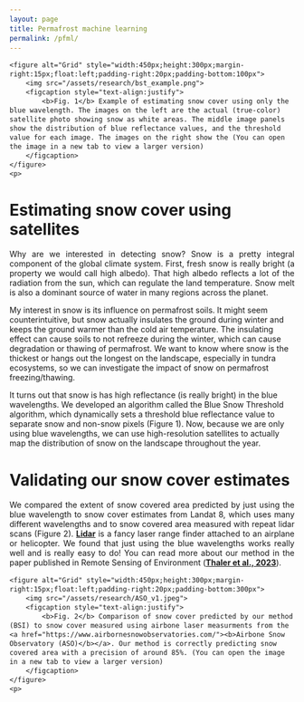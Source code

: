 ```yaml
---
layout: page
title: Permafrost machine learning
permalink: /pfml/
---
```

<html>
<head>
<style>
</style>
</head>
<body>

	<figure alt="Grid" style="width:450px;height:300px;margin-right:15px;float:left;padding-right:20px;padding-bottom:100px">
		<img src="/assets/research/bst_example.png">
		<figcaption style="text-align:justify">
			<b>Fig. 1</b> Example of estimating snow cover using only the blue wavelength. The images on the left are the actual (true-color) satellite photo showing snow as white areas. The middle image panels show the distribution of blue reflectance values, and the threshold value for each image. The images on the right show the (You can open the image in a new tab to view a larger version)
		</figcaption>			
	</figure>
	<p>
	
<h1><b>Estimating snow cover using satellites</b></h1>
	<p style="text-align:justify">
Why are we interested in detecting snow? Snow is a pretty integral component of the global climate system. First, fresh snow is really bright (a property we would call high albedo). That high albedo reflects a lot of the radiation from the sun, which can regulate the land temperature. Snow melt is also a dominant source of water in many regions across the planet.  
    </p>
    <p>
My interest in snow is its influence on permafrost soils. It might seem counterintuitive, but snow actually insulates the ground during winter and keeps the ground warmer than the cold air temperature. The insulating effect can cause soils to not refreeze during the winter, which can cause degradation or thawing of permafrost. We want to know where snow is the thickest or hangs out the longest on the landscape, especially in tundra ecosystems, so we can investigate the impact of snow on permafrost freezing/thawing. 
    </p>
    <p>
It turns out that snow is has high reflectance (is really bright) in the blue wavelengths. We developed an algorithm called the Blue Snow Threshold algorithm, which dynamically sets a threshold blue reflectance value to separate snow and non-snow pixels (Figure 1). Now, because we are only using blue wavelengths, we can use high-resolution satellites to actually map the distribution of snow on the landscape throughout the year. 
	</p>


<h1><b>Validating our snow cover estimates</b></h1>
	<p style="text-align:justify">
We compared the extent of snow covered area predicted by just using the blue wavelength to snow cover estimates from Landat 8, which uses many different wavelengths and to snow covered area measured with repeat lidar scans (Figure 2). <a href="https://oceanservice.noaa.gov/facts/lidar.html#:~:text=Lidar%2C%20which%20stands%20for%20Light,variable%20distances)%20to%20the%20Earth."><b>Lidar</b></a> is a fancy laser range finder attached to an airplane or helicopter. We found that just using the blue wavelengths works really well and is really easy to do! You can read more about our method in the paper published in Remote Sensing of Environment (<a href="https://www.sciencedirect.com/science/article/abs/pii/S0034425722005090"><b>Thaler et al., 2023</b></a>). 
	</p>
	
	
	<figure alt="Grid" style="width:450px;height:300px;margin-right:15px;float:left;padding-right:20px;padding-bottom:300px">
		<img src="/assets/research/ASO_v1.jpeg">
		<figcaption style="text-align:justify">
			<b>Fig. 2</b> Comparison of snow cover predicted by our method (BSI) to snow cover measured using airbone laser measurments from the <a href="https://www.airbornesnowobservatories.com/"><b>Airbone Snow Observatory (ASO)</b></a>. Our method is correctly predicting snow covered area with a precision of around 85%. (You can open the image in a new tab to view a larger version)
		</figcaption>			
	</figure>
	<p>
	

	

